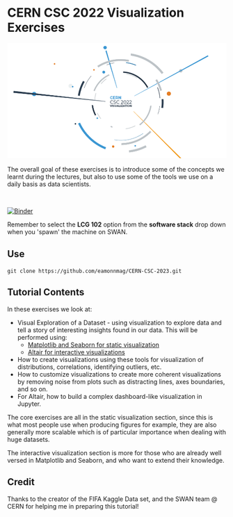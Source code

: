 # CERN CSC 2022 Visualization Exercises

![image](docs/img/cern-csc-vis-header.png)

The overall goal of these exercises is to introduce some of the concepts we learnt during the lectures, but also to use some of the tools we use on a daily basis as data scientists.

<a href="https://cern.ch/swanserver/cgi-bin/go/?projurl=https://github.com/eamonnmag/CERN-CSC-2023.git" target="_blank">
  <img alt="" src="https://swanserver.web.cern.ch/swanserver/images/badge_swan_white_150.png">
</a>

[![Binder](http://mybinder.org/badge.svg)](https://mybinder.org/v2/gh/eamonnmag/cern-csc-2023/master)

Remember to select the **LCG 102** option from the **software stack** drop down when you 'spawn' the machine on SWAN.

## Use

```git clone https://github.com/eamonnmag/CERN-CSC-2023.git```

## Tutorial Contents

In these exercises we look at:

 * Visual Exploration of a Dataset - using visualization to explore data and tell a story of interesting insights found in our data. This will be performed using:
     * [Matplotlib and Seaborn for static visualization](https://github.com/eamonnmag/CERN-CSC-2019/blob/master/Creating%20Visualizations%20with%20Matplotlib%20and%20Seaborn.ipynb)
     * [Altair for interactive visualizations](https://github.com/eamonnmag/CERN-CSC-2023/blob/master/Optional%20-%20Interactive%20Visual%20Exploration%20with%20Altair-Copy1.ipynb)
 * How to create visualizations using these tools for visualization of distributions, correlations, identifying outliers, etc.
 * How to customize visualizations to create more coherent visualizations by removing noise from plots such as distracting lines, axes boundaries, and so on.
 * For Altair, how to build a complex dashboard-like visualization in Jupyter.
 

The core exercises are all in the static visualization section, since this is what most people use when producing figures for example, they are also generally more scalable which is of particular importance
when dealing with huge datasets.

The interactive visualization section is more for those who are already well versed in Matplotlib and Seaborn, and who want to extend their knowledge.

## Credit

Thanks to the creator of the FIFA Kaggle Data set, and the SWAN team @ CERN for helping me in preparing this tutorial!
